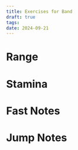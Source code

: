 ```yaml
---
title: Exercises for Band
draft: true
tags: 
date: 2024-09-21
---
```


# Range

# Stamina

# Fast Notes

# Jump Notes
